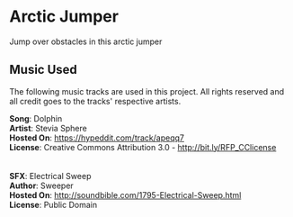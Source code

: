 # Arctic Jumper

Jump over obstacles in this arctic jumper


## Music Used
The following music tracks are used in this project. All rights reserved and all credit goes to the tracks' respective artists.

**Song**: Dolphin </br>
**Artist**: Stevia Sphere </br>
**Hosted On**: https://hypeddit.com/track/apeqq7 </br>
**License**: Creative Commons Attribution 3.0 - http://bit.ly/RFP_CClicense </br>
</br></br>
**SFX**: Electrical Sweep</br>
**Author**: Sweeper</br>
**Hosted On**: http://soundbible.com/1795-Electrical-Sweep.html</br>
**License**: Public Domain</br>